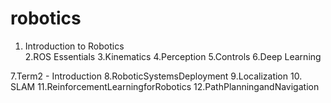 # robotics

1. Introduction​ ​to​ ​Robotics <br>
2.​ROS​ ​Essentials
3.​Kinematics
4.​Perception
5.​Controls
6.​Deep​ ​Learning

7.​Term​2 - Introduction
8.​Robotic​Systems​Deployment
9.​Localization
10.​SLAM
11.​Reinforcement​Learning​for​Robotics
12.​Path​Planning​and​Navigation